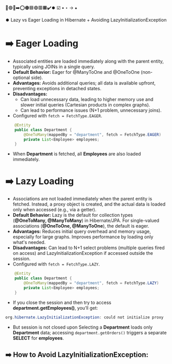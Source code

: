 🔵🟢🔴➡️⭕🟠🟦🟣🟥🟧✔️⏺️ ☑️ • ‣ → ⁕

⏺️ Lazy vs Eager Loading in Hibernate + Avoiding LazyInitializationException

# ➡️ Eager Loading

- Associated entities are loaded immediately along with the parent entity, typically using JOINs in a single query.
- **Default Behavior:** Eager for @ManyToOne and @OneToOne (non-optional side).
- **Advantages:** Avoids additional queries; all data is available upfront, preventing exceptions in detached states.
- **Disadvantages:**
  - Can load unnecessary data, leading to higher memory use and slower initial queries (Cartesian products in complex graphs).
  - Can lead to performance issues (N+1 problem, unnecessary joins).
- Configured with `fetch = FetchType.EAGER`.

```java
    @Entity
    public class Department {
        @OneToMany(mappedBy = "department", fetch = FetchType.EAGER)
        private List<Employee> employees;
    }

```

- When **Department** is fetched, all **Employees** are also loaded immediately.

# ➡️ Lazy Loading

- Associations are not loaded immediately when the parent entity is fetched. Instead, a proxy object is created, and the actual data is loaded only when accessed (e.g., via a getter).
- **Default Behavior:** Lazy is the default for collection types (**@OneToMany, @ManyToMany**) in Hibernate/JPA. For single-valued associations (**@OneToOne, @ManyToOne**), the default is eager.
- **Advantages:** Reduces initial query overhead and memory usage, especially for large graphs. Improves performance by loading only what's needed.
- **Disadvantages:** Can lead to N+1 select problems (multiple queries fired on access) and LazyInitializationException if accessed outside the session.
- Configured with `fetch = FetchType.LAZY`.

```java
    @Entity
    public class Department {
        @OneToMany(mappedBy = "department", fetch = FetchType.LAZY)
        private List<Employee> employees;
    }

```

- If you close the session and then try to access **department.getEmployees()**, you’ll get:

```java
org.hibernate.LazyInitializationException: could not initialize proxy

```

- But session is not closed upon Selecting a **Department** loads only **Department** data; accessing `department.getOrders()` triggers a separate **SELECT** for **employees**.

## ➡️ How to Avoid LazyInitializationException:
